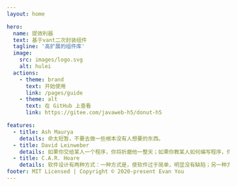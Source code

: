 ```yaml
---
layout: home

hero:
  name: 提效利器
  text: 基于vant二次封装组件
  tagline: '高扩展的组件库'
  image:
    src: images/logo.svg
    alt: hulei
  actions:
    - theme: brand
      text: 开始使用
      link: /pages/guide
    - theme: alt
      text: 在 GitHub 上查看
      link: https://gitee.com/javaweb-h5/donut-h5

features:
  - title: Ash Maurya
    details: 命太短暂，不要去做一些根本没有人想要的东西。
  - title: David Leinweber
    details: 如果你交给某人一个程序，你将折磨他一整天；如果你教某人如何编写程序，你将折磨他一辈子。
  - title: C.A.R. Hoare
    details: 软件设计有两种方式：一种方式是，使软件过于简单，明显没有缺陷；另一种方式是，使软件过于复杂，没有明显的缺陷。
footer: MIT Licensed | Copyright © 2020-present Evan You
---
```




